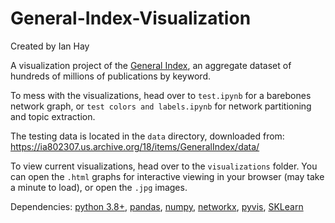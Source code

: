 # General-Index-Visualization

Created by Ian Hay

A visualization project of the [General Index](https://archive.org/details/GeneralIndex), an aggregate dataset of hundreds of millions of publications by keyword. 

To mess with the visualizations, head over to `test.ipynb` for a barebones network graph, or `test colors and labels.ipynb` for network partitioning and topic extraction.

The testing data is located in the `data` directory, downloaded from: https://ia802307.us.archive.org/18/items/GeneralIndex/data/

To view current visualizations, head over to the `visualizations` folder. You can open the `.html` graphs for interactive viewing in your browser (may take a minute to load), or open the `.jpg` images.

Dependencies: [python 3.8+](https://www.python.org/downloads/release/python-380/), [pandas](https://pandas.pydata.org/), [numpy](https://numpy.org/), [networkx](https://networkx.org/), [pyvis](https://pyvis.readthedocs.io/en/latest/index.html), [SKLearn](https://scikit-learn.org/stable/index.html)
